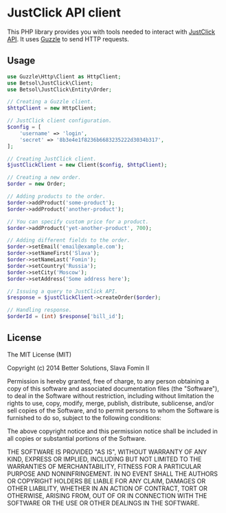 # JustClick API client

This PHP library provides you with tools needed to interact with [JustClick API][jc-api-docs].
It uses [Guzzle][guzzle] to send HTTP requests.

## Usage

```php
use Guzzle\Http\Client as HttpClient;
use Betsol\JustClick\Client;
use Betsol\JustClick\Entity\Order;

// Creating a Guzzle client.
$httpClient = new HttpClient;

// JustClick client configuration.
$config = [
    'username' => 'login',
    'secret' => '8b3e4e1f8236b6683235222d3034b317',
];

// Creating JustClick client.
$justClickClient = new Client($config, $httpClient);

// Creating a new order.
$order = new Order;

// Adding products to the order.
$order->addProduct('some-product');
$order->addProduct('another-product');

// You can specify custom price for a product.
$order->addProduct('yet-another-product', 700);

// Adding different fields to the order.
$order->setEmail('email@example.com');
$order->setNameFirst('Slava');
$order->setNameLast('Fomin');
$order->setCountry('Russia');
$order->setCity('Moscow');
$order->setAddress('Some address here');

// Issuing a query to JustClick API.
$response = $justClickClient->createOrder($order);

// Handling response.
$orderId = (int) $response['bill_id'];
```

## License

The MIT License (MIT)

Copyright (c) 2014 Better Solutions, Slava Fomin II

Permission is hereby granted, free of charge, to any person obtaining a copy
of this software and associated documentation files (the "Software"), to deal
in the Software without restriction, including without limitation the rights
to use, copy, modify, merge, publish, distribute, sublicense, and/or sell
copies of the Software, and to permit persons to whom the Software is
furnished to do so, subject to the following conditions:

The above copyright notice and this permission notice shall be included in
all copies or substantial portions of the Software.

THE SOFTWARE IS PROVIDED "AS IS", WITHOUT WARRANTY OF ANY KIND, EXPRESS OR
IMPLIED, INCLUDING BUT NOT LIMITED TO THE WARRANTIES OF MERCHANTABILITY,
FITNESS FOR A PARTICULAR PURPOSE AND NONINFRINGEMENT. IN NO EVENT SHALL THE
AUTHORS OR COPYRIGHT HOLDERS BE LIABLE FOR ANY CLAIM, DAMAGES OR OTHER
LIABILITY, WHETHER IN AN ACTION OF CONTRACT, TORT OR OTHERWISE, ARISING FROM,
OUT OF OR IN CONNECTION WITH THE SOFTWARE OR THE USE OR OTHER DEALINGS IN
THE SOFTWARE.


[jc-api-docs]: http://support.justclick.ru/index.php?/Knowledgebase/List/Index/5/api
[guzzle]: http://guzzle.readthedocs.org/en/latest/